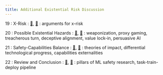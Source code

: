 ```yaml
---
title: Additional Existential Risk Discussion
---
```


19
: X-Risk
    : [🛝](https://docs.google.com/presentation/d/19IuBw7GsO6MEeOQIAbY6imDnWLSLT4Fzk2PAW6xq_gA/edit?usp=sharing), [📖]()
: arguments for x-risk

20
: Possible Existential Hazards
  : [🛝](https://docs.google.com/presentation/d/1tp65f22ZhWoKdie6VNrh2nY1dWLoK_0WXSSXzdBYLt4/edit?usp=sharing), [📖]()
: weaponization, proxy gaming, treacherous turn, deceptive alignment, value lock-in, persuasive AI

21
: Safety-Capabilities Balance
  : [🛝](https://docs.google.com/presentation/d/1P2VsZClM6YsK_vYtO66Yt-JeKlCFBABK-4ieZf0F2B4/edit?usp=sharing), [📖]()
: theories of impact, differential technological progress, capabilities externalities

22
: Review and Conclusion
  : [🛝](https://docs.google.com/presentation/d/1EL9ogIdzapL8_tZMMTw0CfhusRmHtnqA9uh3Wcoutj4/edit?usp=sharing), [📝](https://drive.google.com/file/d/1bKAyPeWSz4_jr3vdm2rHKrWu_xe-CNv_/view?usp=sharing)
: pillars of ML safety research, task-train-deploy pipeline
